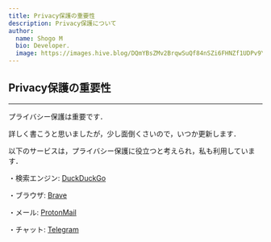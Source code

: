 ```yaml
---
title: Privacy保護の重要性
description: Privacy保護について
author:
  name: Shogo M
  bio: Developer.
  image: https://images.hive.blog/DQmYBsZMv2BrqwSuQf84nSZi6FHNZf1UDPv9YzqTo7w5qjw/IMG_0435.JPG
---
```


## Privacy保護の重要性

---

プライバシー保護は重要です．

詳しく書こうと思いましたが，少し面倒くさいので，いつか更新します．

以下のサービスは，プライバシー保護に役立つと考えられ，私も利用しています．

・検索エンジン: [DuckDuckGo](https://duckduckgo.com/)

・ブラウザ: [Brave](https://brave.com/ja/)

・メール: [ProtonMail](https://protonmail.com/)

・チャット: [Telegram](https://telegram.org/)